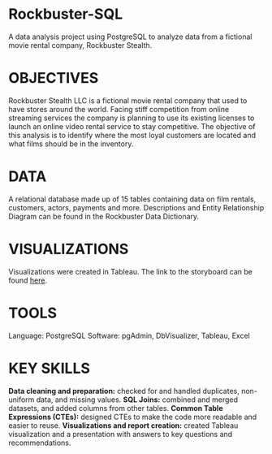 # Rockbuster-SQL
A data analysis project using PostgreSQL to analyze data from a fictional movie rental company, Rockbuster Stealth.

# OBJECTIVES
Rockbuster Stealth LLC is a fictional movie rental company that used to have stores around the world. Facing stiff competition from online streaming services the company is planning to use its existing licenses to launch an online video rental service to stay competitive. The objective of this analysis is to identify where the most loyal customers are located and what films should be in the inventory.

# DATA
A relational database made up of 15 tables containing data on film rentals, customers, actors, payments and more. Descriptions and Entity Relationship Diagram can be found in the Rockbuster Data Dictionary.

# VISUALIZATIONS
Visualizations were created in Tableau. The link to the storyboard can be found [here]([url](https://public.tableau.com/views/Task3_10_PresentingSQLResults_CM/TopCountries?:language=en-US&:display_count=n&:origin=viz_share_link)https://public.tableau.com/views/Task3_10_PresentingSQLResults_CM/TopCountries?:language=en-US&:display_count=n&:origin=viz_share_link).

# TOOLS
Language: PostgreSQL Software: pgAdmin, DbVisualizer, Tableau, Excel

# KEY SKILLS

**Data cleaning and preparation:** checked for and handled duplicates, non-uniform data, and missing values.
**SQL Joins:**  combined and merged datasets, and added columns from other tables.
**Common Table Expressions (CTEs):** designed CTEs to make the code more readable and easier to reuse.
**Visualizations and report creation:** created Tableau visualization and a presentation with answers to key questions and recommendations.

